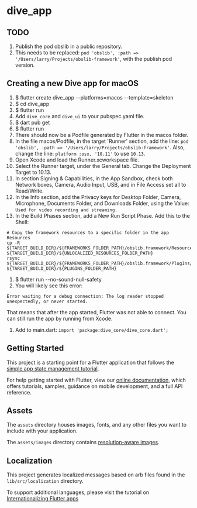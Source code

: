 # dive_app

## TODO
1. Publish the pod obslib in a public repository.
1. This needs to be replaced: `pod 'obslib', :path => '/Users/larry/Projects/obslib-framework'`,
with the publish pod version.

## Creating a new Dive app for macOS

1. $ flutter create dive_app --platforms=macos --template=skeleton
1. $ cd dive_app
1. $ flutter run
1. Add `dive_core` and `dive_ui` to your pubspec.yaml file.
1. $ dart pub get
1. $ flutter run
1. There should now be a Podfile generated by Flutter in the macos folder.
1. In the file macos/Podfile, in the target 'Runner' section, add the line: `pod 'obslib', :path => '/Users/larry/Projects/obslib-framework'`. Also, change the line: `platform :osx, '10.11'` to use `10.13`.
1. Open Xcode and load the Runner.xcworkspace file.
1. Select the Runner target, under the General tab. Change the Deployment Target to 10.13.
1. In section Signing & Capabilities, in the App Sandbox, check both Network boxes, 
Camera, Audio Input, USB, and in File Access set all to Read/Write.
1. In the Info section, add the Privacy keys for Desktop Folder, Camera, Microphone, Documents Folder,
and Downloads Folder, using the Value: `Used for video recording and streaming.`
1. In the Build Phases section, add a New Run Script Phase. Add this to the Shell:
```
# Copy the framework resources to a specific folder in the app Resources
cp -R ${TARGET_BUILD_DIR}/${FRAMEWORKS_FOLDER_PATH}/obslib.framework/Resources/data ${TARGET_BUILD_DIR}/${UNLOCALIZED_RESOURCES_FOLDER_PATH}
rsync ${TARGET_BUILD_DIR}/${FRAMEWORKS_FOLDER_PATH}/obslib.framework/PlugIns/* ${TARGET_BUILD_DIR}/${PLUGINS_FOLDER_PATH}
```
1. $ flutter run --no-sound-null-safety
1. You will likely see this error:
```
Error waiting for a debug connection: The log reader stopped unexpectedly, or never started.
```
That means that after the app started, Flutter was not able to connect. You can still
run the app by running from Xcode.

1. Add to main.dart: `import 'package:dive_core/dive_core.dart';`

## Getting Started

This project is a starting point for a Flutter application that follows the
[simple app state management
tutorial](https://flutter.dev/docs/development/data-and-backend/state-mgmt/simple).

For help getting started with Flutter, view our
[online documentation](https://flutter.dev/docs), which offers tutorials,
samples, guidance on mobile development, and a full API reference.

## Assets

The `assets` directory houses images, fonts, and any other files you want to
include with your application.

The `assets/images` directory contains [resolution-aware
images](https://flutter.dev/docs/development/ui/assets-and-images#resolution-aware).

## Localization

This project generates localized messages based on arb files found in
the `lib/src/localization` directory.

To support additional languages, please visit the tutorial on
[Internationalizing Flutter
apps](https://flutter.dev/docs/development/accessibility-and-localization/internationalization)
